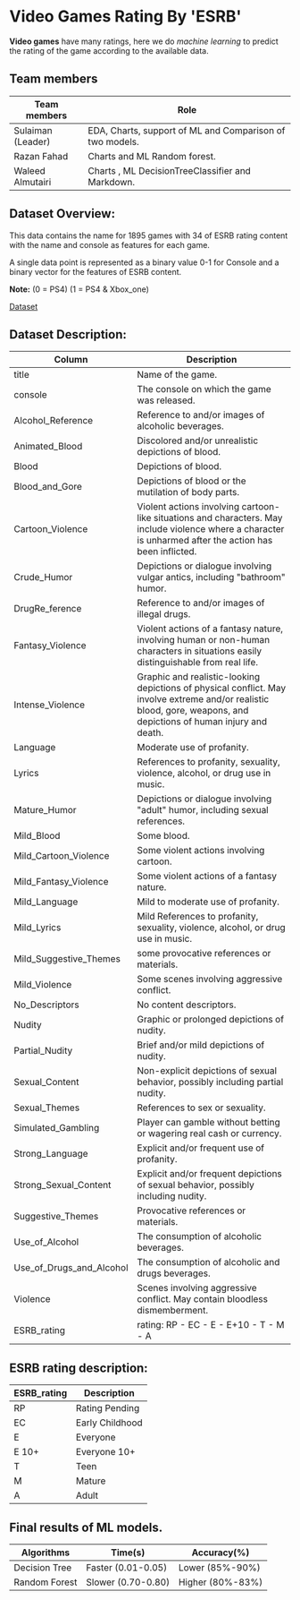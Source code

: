 # Video Games Rating By 'ESRB'

**Video games** have many ratings, here we do 
*machine learning* to predict the rating of 
the game according to the available data.


## Team members
| Team members      | Role                                                     |
|-------------------|----------------------------------------------------------|
| Sulaiman (Leader) | EDA, Charts, support of ML and Comparison of two models. |
| Razan Fahad       | Charts and ML Random forest.                             |
| Waleed Almutairi  | Charts  , ML DecisionTreeClassifier and Markdown.        |


## Dataset Overview:
This data contains the name for 1895 games with 34 of ESRB rating content 
with the name and console as features for each game.

A single data point is represented as a binary value 0-1 for 
Console and a binary vector for the features of ESRB content.

**Note:** (0 = PS4)  (1 = PS4 & Xbox_one)

[Dataset](https://www.kaggle.com/datasets/imohtn/video-games-rating-by-esrb)


## Dataset Description:
| Column                   | Description                                                                                                                                                         |
|--------------------------|---------------------------------------------------------------------------------------------------------------------------------------------------------------------|
| title                    | Name of the game.                                                                                                                                                   |
| console                  | The console on which the game was released.                                                                                                                         |
| Alcohol_Reference        | Reference to and/or images of alcoholic beverages.                                                                                                                  |
| Animated_Blood           | Discolored and/or unrealistic depictions of blood.                                                                                                                  |
| Blood                    | Depictions of blood.                                                                                                                                                |
| Blood_and_Gore           | Depictions of blood or the mutilation of body parts.                                                                                                                |
| Cartoon_Violence         | Violent actions involving cartoon-like situations and characters. May include violence where a character is unharmed after the action has been inflicted.           |
| Crude_Humor              | Depictions or dialogue involving vulgar antics, including "bathroom" humor.                                                                                         |
| DrugRe_ference           | Reference to and/or images of illegal drugs.                                                                                                                        |
| Fantasy_Violence         | Violent actions of a fantasy nature, involving human or non-human characters in situations easily distinguishable from real life.                                   |
| Intense_Violence         | Graphic and realistic-looking depictions of physical conflict. May involve extreme and/or realistic blood, gore, weapons, and depictions of human injury and death. |
| Language 	               | Moderate use of profanity.                                                                                                                                          |
| Lyrics                   | References to profanity, sexuality, violence, alcohol, or drug use in music.                                                                                        |
| Mature_Humor             | Depictions or dialogue involving "adult" humor, including sexual references.                                                                                        |
| Mild_Blood               | Some blood.                                                                                                                                                         |
| Mild_Cartoon_Violence    | Some violent actions involving cartoon.                                                                                                                             |
| Mild_Fantasy_Violence    | Some violent actions of a fantasy nature.                                                                                                                           |
| Mild_Language            | Mild to moderate use of profanity.                                                                                                                                  |
| Mild_Lyrics              | Mild References to profanity, sexuality, violence, alcohol, or drug use in music.                                                                                   |
| Mild_Suggestive_Themes   | some provocative references or materials.                                                                                                                           |
| Mild_Violence            | Some scenes involving aggressive conflict.                                                                                                                          |
| No_Descriptors           | No content descriptors.                                                                                                                                             |
| Nudity                   | Graphic or prolonged depictions of nudity.                                                                                                                          |
| Partial_Nudity  	        | Brief and/or mild depictions of nudity.                                                                                                                             |
| Sexual_Content           | Non-explicit depictions of sexual behavior, possibly including partial nudity.                                                                                      |
| Sexual_Themes            | References to sex or sexuality.                                                                                                                                     |
| Simulated_Gambling       | Player can gamble without betting or wagering real cash or currency.                                                                                                |
| Strong_Language          | Explicit and/or frequent use of profanity.                                                                                                                          |
| Strong_Sexual_Content    | Explicit and/or frequent depictions of sexual behavior, possibly including nudity.                                                                                  |
| Suggestive_Themes        | Provocative references or materials.                                                                                                                                |
| Use_of_Alcohol           | The consumption of alcoholic beverages.                                                                                                                             |
| Use_of_Drugs_and_Alcohol | The consumption of alcoholic and drugs beverages.                                                                                                                   |
| Violence                 | Scenes involving aggressive conflict. May contain bloodless dismemberment.                                                                                          |
| ESRB_rating              | rating: RP - EC - E - E+10 - T - M - A                                                                                                                              |

## ESRB rating description:
| ESRB_rating | Description     |
|-------------|-----------------|
| RP          | Rating Pending  |
| EC          | Early Childhood |
| E           | Everyone        |
| E 10+       | Everyone 10+    |
| T           | Teen            |
| M           | Mature          |
| A           | Adult           |

## Final results of ML models.

| Algorithms    | Time(s)            | Accuracy(%)        |
|---------------|--------------------|--------------------|
| Decision Tree | Faster (0.01-0.05) | Lower (85%-90%)    |
| Random Forest | Slower (0.70-0.80) | Higher (80%-83%)   |


